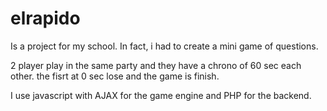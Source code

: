 # elrapido

Is a project for my school. In fact, i had to create a mini game of questions.

2 player play in the same party and they have a chrono of 60 sec each other. the fisrt at 0 sec lose and the game is finish.

I use javascript with AJAX for the game engine and PHP for the backend.
